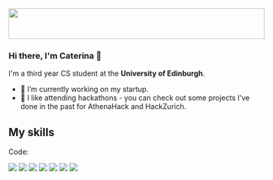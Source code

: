 <img src="https://images.squarespace-cdn.com/content/v1/5ad2754d75f9eeb22cb26028/1566715705847-O82KZ2V95UQCVKXQWZ0A/light+pink+banner-03.jpg?format=2500w" height="60px" width="100%"/>

### Hi there, I'm Caterina 👋

I'm a third year CS student at the **University of Edinburgh**.

- 🔭 I’m currently working on my startup.
- 🌱 I like attending hackathons - you can check out some projects I've done in the past for AthenaHack and HackZurich.

## My skills

Code:

![](https://img.shields.io/badge/React-7BDFF2)
![](https://img.shields.io/badge/JavaScript-ff5d8f)
![](https://img.shields.io/badge/HTML5-B2F7EF)
![](https://img.shields.io/badge/Haskell-EFF7F6)
![](https://img.shields.io/badge/Java-F7D6E0)
![](https://img.shields.io/badge/Python-ff5d8f)
![](https://img.shields.io/badge/C-bff8ff)


